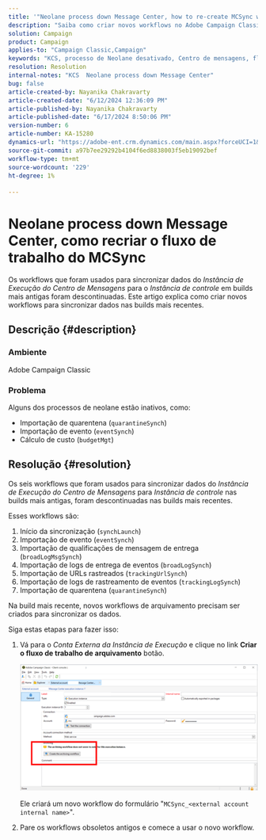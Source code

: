 ```yaml
---
title: '"Neolane process down Message Center, how to re-create MCSync workflow" (Neolane processa o centro de mensagens, como recriar o fluxo de trabalho MCSync)'
description: "Saiba como criar novos workflows no Adobe Campaign Classic para sincronizar dados da Instância de execução do centro de mensagens para a Instância de controle no para builds mais recentes."
solution: Campaign
product: Campaign
applies-to: "Campaign Classic,Campaign"
keywords: "KCS, processo de Neolane desativado, Centro de mensagens, fluxo de trabalho de recriação do MCSync, Adobe Campaign, Adobe Campaign Classic"
resolution: Resolution
internal-notes: "KCS  Neolane process down Message Center"
bug: false
article-created-by: Nayanika Chakravarty
article-created-date: "6/12/2024 12:36:09 PM"
article-published-by: Nayanika Chakravarty
article-published-date: "6/17/2024 8:50:06 PM"
version-number: 6
article-number: KA-15280
dynamics-url: "https://adobe-ent.crm.dynamics.com/main.aspx?forceUCI=1&pagetype=entityrecord&etn=knowledgearticle&id=99d42855-b828-ef11-840b-6045bd0065b6"
source-git-commit: a97b7ee29292b4104f6ed8838003f5eb19092bef
workflow-type: tm+mt
source-wordcount: '229'
ht-degree: 1%

---
```


# Neolane process down Message Center, como recriar o fluxo de trabalho do MCSync


Os workflows que foram usados para sincronizar dados do *Instância de Execução do Centro de Mensagens* para o *Instância de controle* em builds mais antigas foram descontinuadas. Este artigo explica como criar novos workflows para sincronizar dados nas builds mais recentes.

## Descrição {#description}


### <b>Ambiente</b>

Adobe Campaign Classic

### <b>Problema</b>

Alguns dos processos de neolane estão inativos, como:

- Importação de quarentena (`quarantineSynch`)
- Importação de evento (`eventSynch`)
- Cálculo de custo (`budgetMgt`)





## Resolução {#resolution}


Os seis workflows que foram usados para sincronizar dados do *Instância de Execução do Centro de Mensagens* para *Instância de controle* nas builds mais antigas, foram descontinuadas nas builds mais recentes.

Esses workflows são:

1. Início da sincronização (`synchLaunch`)
2. Importação de evento (`eventSynch`)
3. Importação de qualificações de mensagem de entrega (`broadLogMsgSynch`)
4. Importação de logs de entrega de eventos (`broadLogSynch`)
5. Importação de URLs rastreados (`trackingUrlSynch`)
6. Importação de logs de rastreamento de eventos (`trackingLogSynch`)
7. Importação de quarentena (`quarantineSynch`)


Na build mais recente, novos workflows de arquivamento precisam ser criados para sincronizar os dados.

Siga estas etapas para fazer isso:

1. Vá para o *Conta Externa da Instância de Execução* e clique no link <b>Criar o fluxo de trabalho de arquivamento</b> botão.


   ![](assets/903aa197-e92c-ef11-840b-000d3a34c086.png)



   Ele criará um novo workflow do formulário &quot;`MCSync_<external account internal name>`&quot;.
2. Pare os workflows obsoletos antigos e comece a usar o novo workflow.
